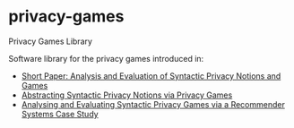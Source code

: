 # privacy-games
Privacy Games Library

Software library for the privacy games introduced in:

<ul>
  <li><a href="https://ieeexplore.ieee.org/document/8514214">Short Paper: Analysis and Evaluation of Syntactic Privacy Notions and Games</a></li>
  <li><a href="https://ieeexplore.ieee.org/document/9060366">Abstracting Syntactic Privacy Notions via Privacy Games</a></li>
  <li><a href="https://ieeexplore.ieee.org/document/9060119">Analysing and Evaluating Syntactic Privacy Games via a Recommender Systems Case Study</a></li>
</ul>

